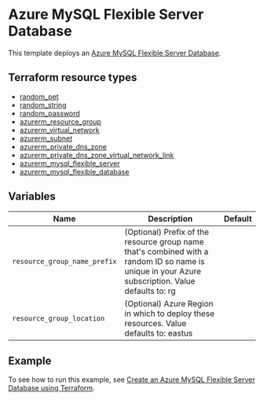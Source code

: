 # Azure MySQL Flexible Server Database

This template deploys an [Azure MySQL Flexible Server Database](https://registry.terraform.io/providers/hashicorp/azurerm/latest/docs/resources/mysql_flexible_database).

## Terraform resource types

- [random_pet](https://registry.terraform.io/providers/hashicorp/random/latest/docs/resources/pet)
- [random_string](https://registry.terraform.io/providers/hashicorp/random/latest/docs/resources/string)
- [random_password](https://registry.terraform.io/providers/hashicorp/random/latest/docs/resources/password)
- [azurerm_resource_group](https://registry.terraform.io/providers/hashicorp/azurerm/latest/docs/resources/resource_group)
- [azurerm_virtual_network](https://registry.terraform.io/providers/hashicorp/azurerm/latest/docs/resources/virtual_network)
- [azurerm_subnet](https://registry.terraform.io/providers/hashicorp/azurerm/latest/docs/resources/subnet)
- [azurerm_private_dns_zone](https://registry.terraform.io/providers/hashicorp/azurerm/latest/docs/resources/private_dns_zone)
- [azurerm_private_dns_zone_virtual_network_link](https://registry.terraform.io/providers/hashicorp/azurerm/latest/docs/resources/private_dns_zone_virtual_network_link)
- [azurerm_mysql_flexible_server](https://registry.terraform.io/providers/hashicorp/azurerm/latest/docs/resources/mysql_flexible_server)
- [azurerm_mysql_flexible_database](https://registry.terraform.io/providers/hashicorp/azurerm/latest/docs/resources/mysql_flexible_database)

## Variables

| Name | Description | Default |
|-|-|-|
| `resource_group_name_prefix` | (Optional) Prefix of the resource group name that's combined with a random ID so name is unique in your Azure subscription. Value defaults to: rg|
| `resource_group_location` | (Optional) Azure Region in which to deploy these resources. Value defaults to: eastus |

## Example

To see how to run this example, see [Create an Azure MySQL Flexible Server Database using Terraform](https://docs.microsoft.com/azure/mysql/flexible-server/quickstart-create-terraform).
